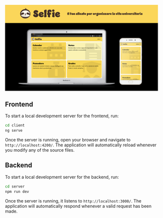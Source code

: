 <a href="#"><img src="./client/public/banner.png"></a>


## Frontend

To start a local development server for the frontend, run:

```bash
cd client
ng serve
```

Once the server is running, open your browser and navigate to `http://localhost:4200/`. The application will automatically reload whenever you modify any of the source files.

## Backend

To start a local development server for the backend, run:

```bash
cd server
npm run dev
```

Once the server is running, it listens to `http://localhost:3000/`. The application will automatically respond whenever a valid request has been made.